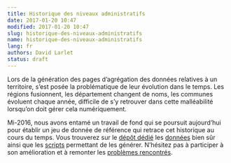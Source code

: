 ```yaml
---
title: Historique des niveaux administratifs
date: 2017-01-20 10:47
modified: 2017-01-20 10:47
slug: historique-des-niveaux-administratifs
name: historique-des-niveaux-administratifs
lang: fr
authors: David Larlet
status: draft
---
```


Lors de la génération des pages d’agrégation des données relatives à un territoire, s’est posée la problématique de leur évolution dans le temps. Les régions fusionnent, les département changent de noms, les communes évoluent chaque année, difficile de s’y retrouver dans cette malléabilité lorsqu’on doit gérer cela numériquement.

Mi-2016, nous avons entamé un travail de fond qui se poursuit aujourd’hui pour établir un jeu de donnée de référence qui retrace cet historique au cours du temps. Vous trouverez sur le [dépôt dédié](https://github.com/etalab/geohisto) les [données](https://github.com/etalab/geohisto/tree/master/exports) bien sûr ainsi que les [scripts](https://github.com/etalab/geohisto/tree/master/geohisto) permettant de les générer. N’hésitez pas à participer à son amélioration et à remonter les [problèmes rencontrés](https://github.com/etalab/geohisto/issues).